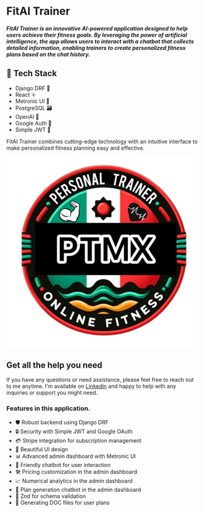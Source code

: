 # FitAI Trainer

##### FitAI Trainer is an innovative AI-powered application designed to help users achieve their fitness goals. By leveraging the power of artificial intelligence, the app allows users to interact with a chatbot that collects detailed information, enabling trainers to create personalized fitness plans based on the chat history.

## 🚀 Tech Stack

- Django DRF 🐍
- React ⚛️
- Metronic UI 🎨
- PostgreSQL 🗃️
- OpenAI 🤖
- Google Auth 🔐
- Simple JWT 🔑

FitAI Trainer combines cutting-edge technology with an intuitive interface to make personalized fitness planning easy and effective.

![Application Logo](https://github.com/nathan-assefa/AI_Fitness_Coach/blob/main/frontend-react/public/main-logo.png)

## Get all the help you need

If you have any questions or need assistance, please feel free to reach out to me anytime. I'm available on [Linkedin](https://www.linkedin.com/in/nathan-assefa-9ba017253/) and happy to help with any inquiries or support you might need.

### Features in this application.

- 🛡️ Robust backend using Django DRF
- 🔒 Security with Simple JWT and Google OAuth
- 💳 Stripe integration for subscription management
- 🎨 Beautiful UI design
- 📊 Advanced admin dashboard with Metronic UI
- 🤖 Friendly chatbot for user interaction
- 🛠️ Pricing customization in the admin dashboard
- 📈 Numerical analytics in the admin dashboard
- 📅 Plan generation chatbot in the admin dashboard
- 📝 Zod for schema validation
- 📄 Generating DOC files for user plans

